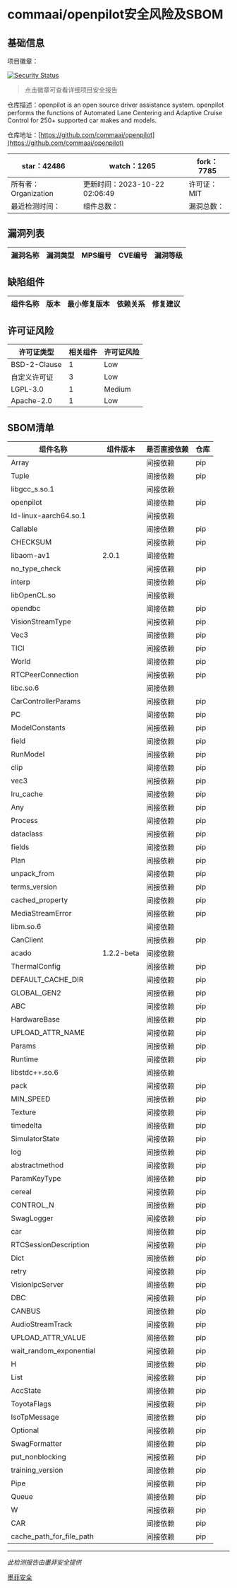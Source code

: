 # commaai/openpilot安全风险及SBOM

## 基础信息

项目徽章：

[![Security Status](https://www.murphysec.com/platform3/v31/badge/1715799053236486144.svg)](https://www.murphysec.com/console/report/1692602525704544256/1715799053236486144)

> 点击徽章可查看详细项目安全报告

仓库描述：openpilot is an open source driver assistance system. openpilot performs the functions of Automated Lane Centering and Adaptive Cruise Control for 250+ supported car makes and models.

仓库地址：[https://github.com/commaai/openpilot](https://github.com/commaai/openpilot)

| star：42486 | watch：1265 | fork：7785 |
| ----------- | -------------- | ------------ |
| 所有者：Organization | 更新时间：2023-10-22 02:06:49 | 许可证：MIT |
| 最近检测时间： | 组件总数： | 漏洞总数： |




## 漏洞列表

| 漏洞名称 | 漏洞类型 | MPS编号 | CVE编号 | 漏洞等级 |
| ------- | ------ | ------- | ------ | ----- |





## 缺陷组件

| 组件名称 | 版本 | 最小修复版本 | 依赖关系 | 修复建议 |
| -------- | ---- | ------------ | -------- | -------- |





## 许可证风险

| 许可证类型 | 相关组件 | 许可证风险 |
| ---------- | -------- | ---------- |
|BSD-2-Clause|1|Low|
|自定义许可证|3|Low|
|LGPL-3.0|1|Medium|
|Apache-2.0|1|Low|




## SBOM清单

| 组件名称 | 组件版本 | 是否直接依赖 | 仓库 |
| -------- | -------- | ------------ | ---- |
|Array||间接依赖|pip|
|Tuple||间接依赖|pip|
|libgcc_s.so.1||间接依赖||
|openpilot||间接依赖|pip|
|ld-linux-aarch64.so.1||间接依赖||
|Callable||间接依赖|pip|
|CHECKSUM||间接依赖|pip|
|libaom-av1|2.0.1|间接依赖||
|no_type_check||间接依赖|pip|
|interp||间接依赖|pip|
|libOpenCL.so||间接依赖||
|opendbc||间接依赖|pip|
|VisionStreamType||间接依赖|pip|
|Vec3||间接依赖|pip|
|TICI||间接依赖|pip|
|World||间接依赖|pip|
|RTCPeerConnection||间接依赖|pip|
|libc.so.6||间接依赖||
|CarControllerParams||间接依赖|pip|
|PC||间接依赖|pip|
|ModelConstants||间接依赖|pip|
|field||间接依赖|pip|
|RunModel||间接依赖|pip|
|clip||间接依赖|pip|
|vec3||间接依赖|pip|
|lru_cache||间接依赖|pip|
|Any||间接依赖|pip|
|Process||间接依赖|pip|
|dataclass||间接依赖|pip|
|fields||间接依赖|pip|
|Plan||间接依赖|pip|
|unpack_from||间接依赖|pip|
|terms_version||间接依赖|pip|
|cached_property||间接依赖|pip|
|MediaStreamError||间接依赖|pip|
|libm.so.6||间接依赖||
|CanClient||间接依赖|pip|
|acado|1.2.2-beta|间接依赖||
|ThermalConfig||间接依赖|pip|
|DEFAULT_CACHE_DIR||间接依赖|pip|
|GLOBAL_GEN2||间接依赖|pip|
|ABC||间接依赖|pip|
|HardwareBase||间接依赖|pip|
|UPLOAD_ATTR_NAME||间接依赖|pip|
|Params||间接依赖|pip|
|Runtime||间接依赖|pip|
|libstdc++.so.6||间接依赖||
|pack||间接依赖|pip|
|MIN_SPEED||间接依赖|pip|
|Texture||间接依赖|pip|
|timedelta||间接依赖|pip|
|SimulatorState||间接依赖|pip|
|log||间接依赖|pip|
|abstractmethod||间接依赖|pip|
|ParamKeyType||间接依赖|pip|
|cereal||间接依赖|pip|
|CONTROL_N||间接依赖|pip|
|SwagLogger||间接依赖|pip|
|car||间接依赖|pip|
|RTCSessionDescription||间接依赖|pip|
|Dict||间接依赖|pip|
|retry||间接依赖|pip|
|VisionIpcServer||间接依赖|pip|
|DBC||间接依赖|pip|
|CANBUS||间接依赖|pip|
|AudioStreamTrack||间接依赖|pip|
|UPLOAD_ATTR_VALUE||间接依赖|pip|
|wait_random_exponential||间接依赖|pip|
|H||间接依赖|pip|
|List||间接依赖|pip|
|AccState||间接依赖|pip|
|ToyotaFlags||间接依赖|pip|
|IsoTpMessage||间接依赖|pip|
|Optional||间接依赖|pip|
|SwagFormatter||间接依赖|pip|
|put_nonblocking||间接依赖|pip|
|training_version||间接依赖|pip|
|Pipe||间接依赖|pip|
|Queue||间接依赖|pip|
|W||间接依赖|pip|
|CAR||间接依赖|pip|
|cache_path_for_file_path||间接依赖|pip|


------

*此检测报告由墨菲安全提供*

[墨菲安全](www.murphysec.com)
